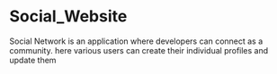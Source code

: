 # Social_Website
Social Network is an application where developers can connect as a community. here various users can create their individual profiles and update them
